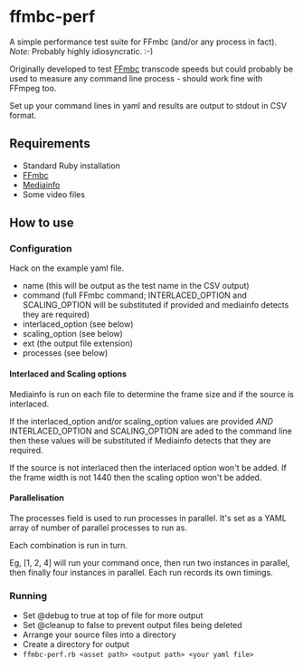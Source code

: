 # ffmbc-perf

A simple performance test suite for FFmbc (and/or any process in fact).  
*Note:* Probably highly idiosyncratic. :-)


Originally developed to test [FFmbc](http://code.google.com/p/ffmbc/) transcode speeds but could probably be used to measure any command line process - should work fine with FFmpeg too.

Set up your command lines in yaml and results are output to stdout in CSV format.

## Requirements

* Standard Ruby installation
* [FFmbc](http://code.google.com/p/ffmbc/)
* [Mediainfo](http://mediainfo.sourceforge.net/en)
* Some video files

## How to use

### Configuration
Hack on the example yaml file.

* name (this will be output as the test name in the CSV output)
* command (full FFmbc command; INTERLACED_OPTION and SCALING_OPTION will be substituted if provided and mediainfo detects they are required)
* interlaced_option (see below)
* scaling_option (see below)
* ext (the output file extension)
* processes (see below)

#### Interlaced and Scaling options

Mediainfo is run on each file to determine the frame size and if the source is interlaced.

If the interlaced_option and/or scaling_option values are provided *AND* INTERLACED_OPTION and SCALING_OPTION are aded to the command line then these values will be substituted if Mediainfo detects that they are required.

If the source is not interlaced then the interlaced option won't be added.
If the frame width is not 1440 then the scaling option won't be added.

#### Parallelisation

The processes field is used to run processes in parallel.
It's set as a YAML array of number of parallel processes to run as.

Each combination is run in turn.

Eg, [1, 2, 4] will run your command once, then run two instances in parallel, then finally four instances in parallel.
Each run records its own timings.

### Running

* Set @debug to true at top of file for more output
* Set @cleanup to false to prevent output files being deleted
* Arrange your source files into a directory
* Create a directory for output
* `ffmbc-perf.rb <asset path> <output path> <your yaml file>`
